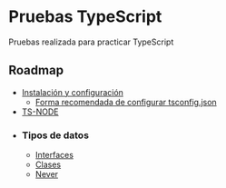 # Pruebas TypeScript
Pruebas realizada para practicar TypeScript

## Roadmap 
- [Instalación y configuración](/instalacion-y-configuracion/)
  - [Forma recomendada de configurar tsconfig.json](https://www.npmjs.com/package/@tsconfig/recommended)
- [TS-NODE](/ts-node/)
- ### Tipos de datos
  - [Interfaces](/tipos-interfaces/)
  - [Clases](/tipos-clases/)
  - [Never](/tipos-never/)